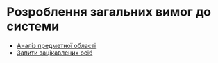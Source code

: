 # Розроблення загальних вимог до системи

- [Аналіз предметної області](/requirements/stakeholders-needs/)
- [Запити зацікавлених осіб](/requirements/state-of-the-art/)